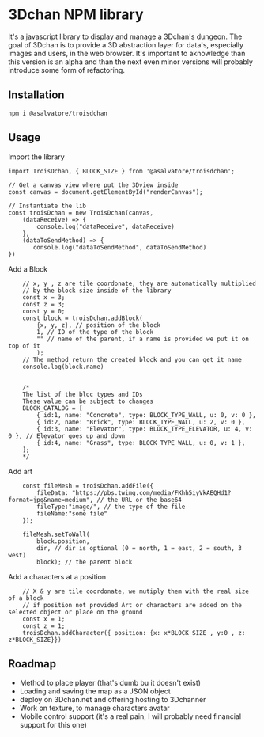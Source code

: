 # 3Dchan NPM library
It's a javascript library to display and manage a 3Dchan's dungeon. The goal of 3Dchan is to provide a 3D abstraction layer for data's, especially images and users, in the web browser. It's important to aknowledge than this version is an alpha and than the next even minor versions will probably introduce some form of refactoring.

## Installation
```
npm i @asalvatore/troisdchan
```

## Usage
Import the library
```
import TroisDchan, { BLOCK_SIZE } from '@asalvatore/troisdchan';

// Get a canvas view where put the 3Dview inside
const canvas = document.getElementById("renderCanvas");

// Instantiate the lib
const troisDchan = new TroisDchan(canvas,
    (dataReceive) => {
        console.log("dataReceive", dataReceive)
    },
    (dataToSendMethod) => {
       console.log("dataToSendMethod", dataToSendMethod)
})
```

Add a Block
```
    // x, y , z are tile coordonate, they are automatically multiplied
    // by the block size inside of the library
    const x = 3;
    const z = 3;
    const y = 0;
    const block = troisDchan.addBlock(
        {x, y, z}, // position of the block
        1, // ID of the type of the block
        "" // name of the parent, if a name is provided we put it on top of it
        );
    // The method return the created block and you can get it name
    console.log(block.name)


    /*
    The list of the bloc types and IDs
    These value can be subject to changes
    BLOCK_CATALOG = [
        { id:1, name: "Concrete", type: BLOCK_TYPE_WALL, u: 0, v: 0 },
        { id:2, name: "Brick", type: BLOCK_TYPE_WALL, u: 2, v: 0 },
        { id:3, name: "Elevator", type: BLOCK_TYPE_ELEVATOR, u: 4, v: 0 }, // Elevator goes up and down
        { id:4, name: "Grass", type: BLOCK_TYPE_WALL, u: 0, v: 1 },
    ];
    */
```

Add art
```
    const fileMesh = troisDchan.addFile({
        fileData: "https://pbs.twimg.com/media/FKhh5iyVkAEQHd1?format=jpg&name=medium", // the URL or the base64
        fileType:"image/", // the type of the file
        fileName:"some file"
    });
    
    fileMesh.setToWall(
        block.position, 
        dir, // dir is optional (0 = north, 1 = east, 2 = south, 3 west)
        block); // the parent block
```

Add a characters at a position
```
    // X & y are tile coordonate, we mutiply them with the real size of a block
    // if position not provided Art or characters are added on the selected object or place on the ground
    const x = 1;
    const z = 1;
    troisDchan.addCharacter({ position: {x: x*BLOCK_SIZE , y:0 , z: z*BLOCK_SIZE}})
```

## Roadmap

- Method to place player (that's dumb bu it doesn't exist)
- Loading and saving the map as a JSON object
- deploy on 3Dchan.net and offering hosting to 3Dchanner
- Work on texture, to manage characters avatar
- Mobile control support (it's a real pain, I will probably need financial support for this one)
